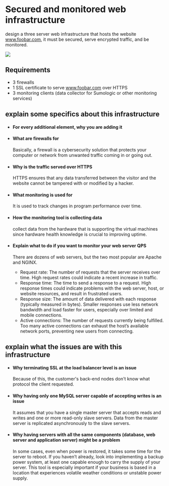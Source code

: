# Secured and monitored web infrastructure
design a three server web infrastructure that hosts the website www.foobar.com, it must be secured, serve encrypted traffic, and be monitored.

![](https://res.cloudinary.com/elassari/image/upload/v1698527737/alx/okaznb5z6oyqzybormgt.png)

## Requirements
  * 3 firewalls
  * 1 SSL certificate to serve www.foobar.com over HTTPS
  * 3 monitoring clients (data collector for Sumologic or other monitoring services)

## explain some specifics about this infrastructure
* #### For every additional element, why you are adding it
* #### What are firewalls for
  Basically, a firewall is a cybersecurity solution that protects your computer or network from unwanted traffic coming in or going out.

* #### Why is the traffic served over HTTPS
  HTTPS ensures that any data transferred between the visitor and the website cannot be tampered with or modified by a hacker.

* #### What monitoring is used for
  It is used to track changes in program performance over time.

* #### How the monitoring tool is collecting data
  collect data from the hardware that is supporting the virtual machines since hardware health knowledge is crucial to improving uptime.

* #### Explain what to do if you want to monitor your web server QPS
  There are dozens of web servers, but the two most popular are Apache and NGINX.
  * Request rate: The number of requests that the server receives over time. High request rates could indicate a recent increase in traffic.
  * Response time: The time to send a response to a request. High response times could indicate problems with the web server, host, or website resources, and result in frustrated users.
  * Response size: The amount of data delivered with each response (typically measured in bytes). Smaller responses use less network bandwidth and load faster for users, especially over limited and mobile connections.
  * Active connections: The number of requests currently being fulfilled. Too many active connections can exhaust the host’s available network ports, preventing new users from connecting.

## explain what the issues are with this infrastructure

* #### Why terminating SSL at the load balancer level is an issue
  Because of this, the customer's back-end nodes don't know what protocol the client requested.

* #### Why having only one MySQL server capable of accepting writes is an issue
  It assumes that you have a single master server that accepts reads and writes and one or more read-only slave servers. Data from the master server is replicated asynchronously to the slave servers.

* #### Why having servers with all the same components (database, web server and application server) might be a problem
  In some cases, even when power is restored, it takes some time for the server to reboot. If you haven’t already, look into implementing a backup power system, at least one capable enough to carry the supply of your server. This tool is especially important if your business is based in a location that experiences volatile weather conditions or unstable power supply.
